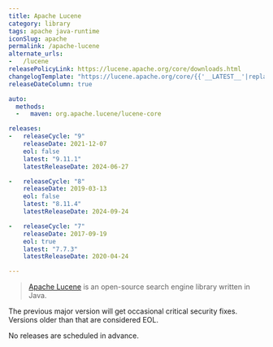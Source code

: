 ```yaml
---
title: Apache Lucene
category: library
tags: apache java-runtime
iconSlug: apache
permalink: /apache-lucene
alternate_urls:
-   /lucene
releasePolicyLink: https://lucene.apache.org/core/downloads.html
changelogTemplate: "https://lucene.apache.org/core/{{'__LATEST__'|replace:'.','_'}}/changes/Changes.html"
releaseDateColumn: true

auto:
  methods:
  -   maven: org.apache.lucene/lucene-core

releases:
-   releaseCycle: "9"
    releaseDate: 2021-12-07
    eol: false
    latest: "9.11.1"
    latestReleaseDate: 2024-06-27

-   releaseCycle: "8"
    releaseDate: 2019-03-13
    eol: false
    latest: "8.11.4"
    latestReleaseDate: 2024-09-24

-   releaseCycle: "7"
    releaseDate: 2017-09-19
    eol: true
    latest: "7.7.3"
    latestReleaseDate: 2020-04-24

---
```


> [Apache Lucene](https://lucene.apache.org/) is an open-source search engine library written in Java.

The previous major version will get occasional critical security fixes.
Versions older than that are considered EOL.

No releases are scheduled in advance.
